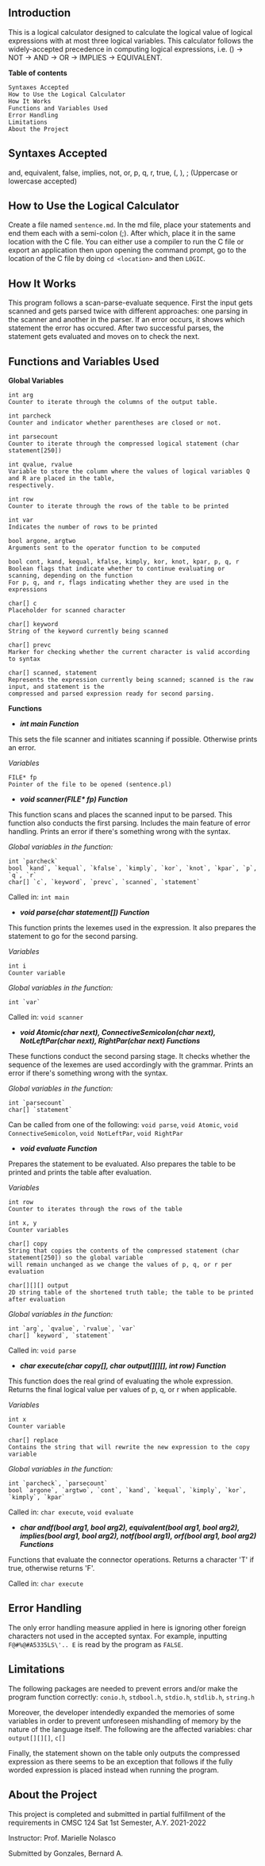## Introduction
This is a logical calculator designed to calculate the logical value of logical expressions with
at most three logical variables. This calculator follows the widely-accepted precedence in computing
logical expressions, i.e. () -> NOT -> AND -> OR -> IMPLIES -> EQUIVALENT.

**Table of contents**
```
Syntaxes Accepted
How to Use the Logical Calculator
How It Works
Functions and Variables Used
Error Handling
Limitations
About the Project
```

## Syntaxes Accepted
and, equivalent, false, implies, not, or, p, q, r, true, (, ), ; (Uppercase or lowercase accepted)

## How to Use the Logical Calculator
Create a file named `sentence.md`. In the md file, place your statements and end them each with
a semi-colon (;). After which, place it in the same location with the C file. You can either use
a compiler to run the C file or export an application then upon opening the command prompt, go
to the location of the C file by doing `cd <location>` and then `LOGIC`.

## How It Works
This program follows a scan-parse-evaluate sequence. First the input gets scanned and gets parsed
twice with different approaches: one parsing in the scanner and another in the parser. If an error
occurs, it shows which statement the error has occured. After two successful parses, the statement
gets evaluated and moves on to check the next.

## Functions and Variables Used
**Global Variables**
```
int arg
Counter to iterate through the columns of the output table.

int parcheck
Counter and indicator whether parentheses are closed or not.

int parsecount
Counter to iterate through the compressed logical statement (char statement[250])

int qvalue, rvalue
Variable to store the column where the values of logical variables Q and R are placed in the table,
respectively.

int row
Counter to iterate through the rows of the table to be printed

int var
Indicates the number of rows to be printed

bool argone, argtwo
Arguments sent to the operator function to be computed

bool cont, kand, kequal, kfalse, kimply, kor, knot, kpar, p, q, r
Boolean flags that indicate whether to continue evaluating or scanning, depending on the function
For p, q, and r, flags indicating whether they are used in the expressions

char[] c
Placeholder for scanned character

char[] keyword
String of the keyword currently being scanned

char[] prevc
Marker for checking whether the current character is valid according to syntax

char[] scanned, statement
Represents the expression currently being scanned; scanned is the raw input, and statement is the
compressed and parsed expression ready for second parsing.
```

**Functions**

- ***int main Function***

This sets the file scanner and initiates scanning if possible. Otherwise prints an error.

*Variables*
```
FILE* fp
Pointer of the file to be opened (sentence.pl)
```

- ***void scanner(FILE\* fp) Function***

This function scans and places the scanned input to be parsed. This function also conducts the first
parsing. Includes the main feature of error handling. Prints an error if there's something wrong with
the syntax.

*Global variables in the function:*
```
int `parcheck`
bool `kand`, `kequal`, `kfalse`, `kimply`, `kor`, `knot`, `kpar`, `p`, `q`, `r`
char[] `c`, `keyword`, `prevc`, `scanned`, `statement`
```
Called in: `int main`

- ***void parse(char statement[]) Function***

This function prints the lexemes used in the expression. It also prepares the statement to go for the
second parsing.

*Variables*
```
int i
Counter variable
```
*Global variables in the function:*
```
int `var`
```
Called in: `void scanner`

- ***void Atomic(char next), ConnectiveSemicolon(char next), NotLeftPar(char next), RightPar(char next) Functions***

These functions conduct the second parsing stage. It checks whether the sequence of the lexemes are
used accordingly with the grammar. Prints an error if there's something wrong with the syntax.

*Global variables in the function:*
```
int `parsecount`
char[] `statement`
```
Can be called from one of the following: `void parse`, `void Atomic`, `void ConnectiveSemicolon`, `void NotLeftPar`, `void RightPar`

- ***void evaluate Function***

Prepares the statement to be evaluated. Also prepares the table to be printed and prints the table
after evaluation.

*Variables*
```
int row
Counter to iterates through the rows of the table

int x, y
Counter variables

char[] copy
String that copies the contents of the compressed statement (char statement[250]) so the global variable 
will remain unchanged as we change the values of p, q, or r per evaluation

char[][][] output
2D string table of the shortened truth table; the table to be printed after evaluation
```
*Global variables in the function:*
```
int `arg`, `qvalue`, `rvalue`, `var`
char[] `keyword`, `statement`
```
Called in: `void parse`

- ***char execute(char copy[], char output[][][], int row) Function***

This function does the real grind of evaluating the whole expression. Returns the final logical value per
values of p, q, or r when applicable.

*Variables*
```
int x
Counter variable

char[] replace
Contains the string that will rewrite the new expression to the copy variable
```
*Global variables in the function:*
```
int `parcheck`, `parsecount`
bool `argone`, `argtwo`, `cont`, `kand`, `kequal`, `kimply`, `kor`, `kimply`, `kpar`
```
Called in: `char execute`, `void evaluate`

- ***char andf(bool arg1, bool arg2), equivalent(bool arg1, bool arg2), implies(bool arg1, bool arg2), notf(bool arg1), orf(bool arg1, bool arg2) Functions***

Functions that evaluate the connector operations. Returns a character 'T' if true, otherwise returns 'F'.

Called in: `char execute`

## Error Handling
The only error handling measure applied in here is ignoring other foreign characters not used in the
accepted syntax. For example, inputting `F@#%@#A5335LS\'.. E` is read by the program as `FALSE`.

## Limitations
The following packages are needed to prevent errors and/or make the program function correctly:
`conio.h`, `stdbool.h`, `stdio.h`, `stdlib.h`, `string.h`

Moreover, the developer intendedly expanded the memories of some variables in order to prevent unforeseen
mishandling of memory by the nature of the language itself. The following are the affected variables:
char `output[][][]`, `c[]`

Finally, the statement shown on the table only outputs the compressed expression as there seems to be
an exception that follows if the fully worded expression is placed instead when running the program.

## About the Project
This project is completed and submitted in partial fulfillment of the requirements in CMSC 124 Sat
1st Semester, A.Y. 2021-2022

Instructor: Prof. Marielle Nolasco

Submitted by Gonzales, Bernard A.
